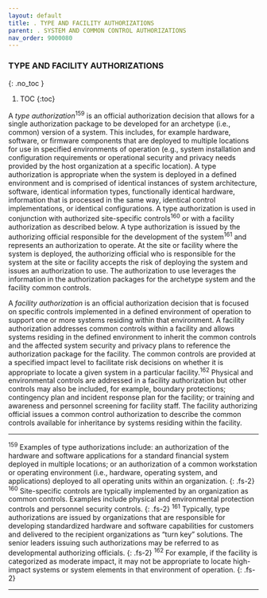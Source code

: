 ```yaml
---
layout: default
title: . TYPE AND FACILITY AUTHORIZATIONS 
parent: . SYSTEM AND COMMON CONTROL AUTHORIZATIONS 
nav_order: 9000080
---
```


### TYPE AND FACILITY AUTHORIZATIONS 
{: .no_toc }

1. TOC
{:toc}

A _type authorization_<sup>159</sup> is an official authorization decision that allows for a single authorization package to be developed for an archetype (i.e., common) version of a system. This includes, for example hardware, software, or firmware components that are deployed to multiple locations for use in specified environments of operation (e.g., system installation and configuration requirements or operational security and privacy needs provided by the host organization at a specific location). A type authorization is appropriate when the system is deployed in a defined environment and is comprised of identical instances of system architecture, software, identical information types, functionally identical hardware, information that is processed in the same way, identical control implementations, or identical configurations. A type authorization is used in conjunction with authorized site-specific controls<sup>160</sup> or with a facility authorization as described below. A type authorization is issued by the authorizing official responsible for the development of the system<sup>161</sup> and represents an authorization to operate. At the site or facility where the system is deployed, the authorizing official who is responsible for the system at the site or facility accepts the risk of deploying the system and issues an authorization to use. The authorization to use leverages the information in the authorization packages for the archetype system and the facility common controls.  

A _facility authorization_ is an official authorization decision that is focused on specific controls implemented in a defined environment of operation to support one or more systems residing within that environment. A facility authorization addresses common controls within a facility and allows systems residing in the defined environment to inherit the common controls and the affected system security and privacy plans to reference the authorization package for the facility. The common controls are provided at a specified impact level to facilitate risk decisions on whether it is appropriate to locate a given system in a particular facility.<sup>162</sup> Physical and environmental controls are addressed in a facility authorization but other controls may also be included, for example, boundary protections; contingency plan and incident response plan for the facility; or training and awareness and personnel screening for facility staff. The facility authorizing official issues a common control authorization to describe the common controls available for inheritance by systems residing within the facility. 

***

<sup>159</sup> Examples of type authorizations include: an authorization of the hardware and software applications for a standard financial system deployed in multiple locations; or an authorization of a common workstation or operating environment (i.e., hardware, operating system, and applications) deployed to all operating units within an organization.
{: .fs-2}
<sup>160</sup> Site-specific controls are typically implemented by an organization as common controls. Examples include physical and environmental protection controls and personnel security controls.
{: .fs-2}
<sup>161</sup> Typically, type authorizations are issued by organizations that are responsible for developing standardized hardware and software capabilities for customers and delivered to the recipient organizations as “turn key” solutions. The senior leaders issuing such authorizations may be referred to as developmental authorizing officials.
{: .fs-2}
<sup>162</sup> For example, if the facility is categorized as moderate impact, it may not be appropriate to locate high-impact systems or system elements in that environment of operation.
{: .fs-2}

***
